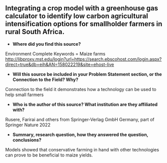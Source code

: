 ## Integrating a crop model with a greenhouse gas calculator to identify low carbon agricultural intensification options for smallholder farmers in rural South Africa.
- **Where did you find this source?**

Environment Complete
Keywords = Maize farms
http://libproxy.mst.edu/login?url=https://search.ebscohost.com/login.aspx?direct=true&db=eih&AN=158022219&site=ehost-live

- **Will this source be included in your Problem Statement section, or the Connection to the Field? Why?**

Connection to the field it demonstrates how a technology can be used to help small farmers

- **Who is the author of this source? What institution are they affiliated with?**

Rusere, Farirai and others from
Springer-Verlag GmbH Germany, part of Springer Nature 2022

- **Summary, research question, how they answered the question, conclusions?**

Models showed that conservative farming in hand with other technologies can prove to be beneficial to maize yields.